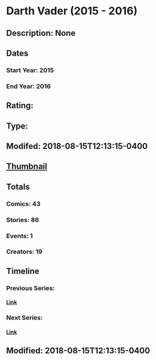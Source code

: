 # Darth Vader (2015 - 2016)
## Description: None
## Dates
### Start Year: 2015
### End Year: 2016
## Rating: 
## Type: 
## Modifed: 2018-08-15T12:13:15-0400
## [Thumbnail](http://i.annihil.us/u/prod/marvel/i/mg/9/50/553a6eb4e2c29.jpg)
## Totals
### Comics: 43
### Stories: 86
### Events: 1
### Creators: 19
## Timeline
### Previous Series: 
#### [Link]()
### Next Series: 
#### [Link]()
## Modified: 2018-08-15T12:13:15-0400